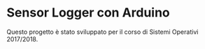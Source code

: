 # Sensor Logger con Arduino

Questo progetto è stato sviluppato per il corso di Sistemi Operativi 2017/2018.
